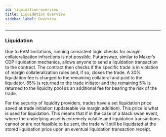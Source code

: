 ```yaml
---
id: liquidation-overview
title: Liquidation Overview
sidebar_label: Overview
---
```


---

### Liquidation

Due to EVM limitations, running consistent logic checks for margin collateralization infractions is not possible. Futureswap, similar to Maker’s CDP liquidation mechanics, allows anyone to send a liquidation transaction to the contract. The contract then checks if the specific trade is in violation of margin collateralization rules and, if so, closes the trade. A 30% liquidation fee is charged to the remaining collateral and paid to the liquidator. 65% is returned to the trade initiator and the remaining 5% is returned to the liquidity pool as an additional fee for bearing the risk of the trade.

For the security of liquidity providers, trades have a set liquidation price saved at trade initiation (updateable via margin addition). This price is what is used for liquidation. This means that if in the case of a black swan event, where the underlying asset is extremely volatile and liquidation transactions cannot or are not feasible to be sent, the trade will still be liquidated at the stored liquidation price upon an eventual liquidation transaction receipt.